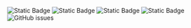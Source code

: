 ![Static Badge](https://img.shields.io/badge/blacklists-60-000000) ![Static Badge](https://img.shields.io/badge/blacklisted-3057144-cc0000) ![Static Badge](https://img.shields.io/badge/whitelisted-2243-00CC00) ![Static Badge](https://img.shields.io/badge/streaming_blacklist-28107-000000) ![GitHub issues](https://img.shields.io/github/issues/fabriziosalmi/blacklists)
